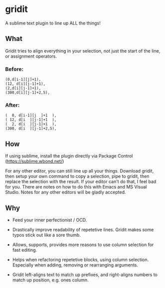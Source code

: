 gridit
======

A sublime text plugin to line up ALL the things!

## What

Gridit tries to align everything in your selection, not just the start of the line, or assignment operators.

### Before:

```
(0,d[i-1][j]+1),
(12, d[i][j-1]+1),
(2,d[i][j-1]+1),
(300,d[i][j-1]+2,5),
```

### After:

```
(  0, d[i-1][j  ]+1  ),
( 12, d[i  ][j-1]+1  ),
(  2, d[i  ][j-1]+1  ),
(300, d[i  ][j-1]+2,5),
```

## How

If using sublime, install the plugin directly via Package Control (https://sublime.wbond.net/)

For any other editor, you can still line up all your things. Download gridit, then setup your own command to copy a selection, pipe to gridit, then replace the selection with the result. If your editor can't do that, I feel bad for you. There are notes on how to do this with Emacs and MS Visual Studio. Notes for any other editors will be gladly accepted.


## Why

- Feed your inner perfectionist / OCD.

- Drastically improve readability of repetetive lines. Gridit makes some typos stick out like a sore thumb.

- Allows, supports, provides more reasons to use column selection for fast editing.

- Helps when refactoring repetetive blocks, using column selection. Especially when adding, removing or rearranging arguments.

- Gridit left-aligns text to match up prefixes, and right-aligns numbers to match up position, e.g. ones column.
